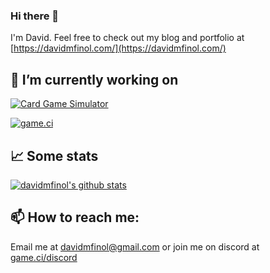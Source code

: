 ### Hi there 👋

I'm David. Feel free to check out my blog and portfolio at [https://davidmfinol.com/](https://davidmfinol.com/)

## 🔭 I’m currently working on

[![Card Game Simulator](https://www.cardgamesimulator.com/assets/img/CGSLogo.png)](https://www.cardgamesimulator.com/)  

[![game.ci](https://s.gravatar.com/avatar/50c8f69688b341095cae3755bc0720b2?s=250)](https://game.ci/)  


## 📈 Some stats

[![davidmfinol's github stats](https://github-readme-stats.vercel.app/api?username=davidmfinol)](https://github.com/anuraghazra/github-readme-stats)

## 📫 How to reach me:

Email me at [davidmfinol@gmail.com](mailto:davidmfinol@gmail.com) or join me on discord at [game.ci/discord](http://game.ci/discord)
